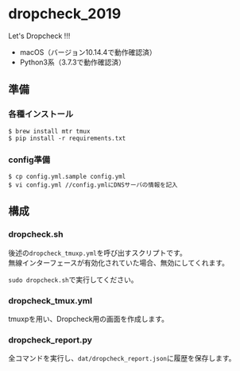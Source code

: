 # dropcheck_2019
Let's Dropcheck !!!  
* macOS（バージョン10.14.4で動作確認済）  
* Python3系（3.7.3で動作確認済）

## 準備
### 各種インストール
```
$ brew install mtr tmux 
$ pip install -r requirements.txt
```
### config準備
```
$ cp config.yml.sample config.yml
$ vi config.yml //config.ymlにDNSサーバの情報を記入
```

## 構成

### dropcheck.sh
後述の`dropcheck_tmuxp.yml`を呼び出すスクリプトです。  
無線インターフェースが有効化されていた場合、無効にしてくれます。

`sudo dropcheck.sh`で実行してください。

### dropcheck_tmux.yml
tmuxpを用い、Dropcheck用の画面を作成します。

### dropcheck_report.py
全コマンドを実行し、`dat/dropcheck_report.json`に履歴を保存します。
